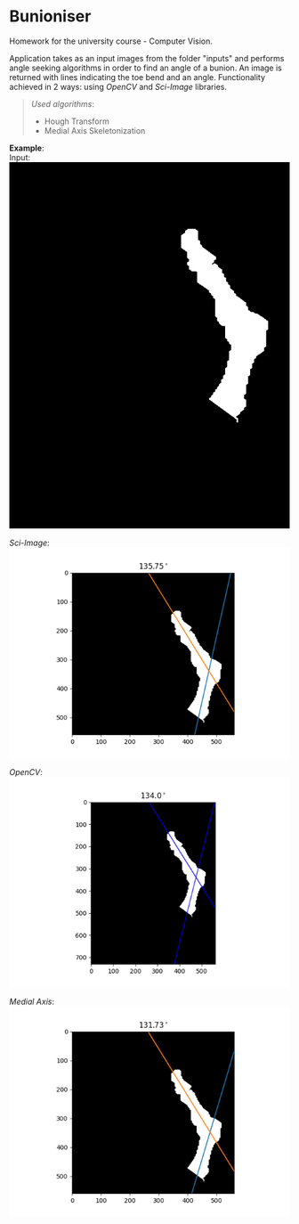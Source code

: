 # Bunioniser
Homework for the university course - Computer Vision.

Application takes as an input images from the folder "inputs" and performs angle seeking algorithms in order to find an angle of a bunion. 
An image is returned with lines indicating the toe bend and an angle. 
Functionality achieved in 2 ways: using *OpenCV* and *Sci-Image* libraries.

> *Used algorithms*: 
> - Hough Transform 
> - Medial Axis Skeletonization

**Example**:\
Input:\
![drawing](https://github.com/mateuszGorczany/Bunioniser/blob/main/input/img_0007_mask_Unet_toe.png)

*Sci-Image*:\
![drawing](https://github.com/mateuszGorczany/Bunioniser/blob/main/homework_results/img_0007_mask_Unet_toe.png)

*OpenCV*:\
![drawing](https://github.com/mateuszGorczany/Bunioniser/blob/main/homework_results_cv2/img_0007_mask_Unet_toe.png)

*Medial Axis*:\
![drawing](https://github.com/mateuszGorczany/Bunioniser/blob/main/homework_results_medial_axis/img_0007_mask_Unet_toe.png)


